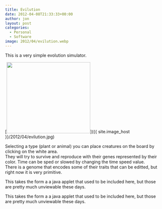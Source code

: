 ```yaml
---
title: Evilution
date: 2012-04-08T21:33:33+00:00
author: jon
layout: post
categories:
  - Personal
  - Software
image: 2012/04/evilution.webp
---
```

This is a very simple evolution simulator.  

[<img src="{{ site.image_host }}/2012/04/evilution.webp" alt="" title="evilution" width="274" height="233" class="alignleft size-full wp-image-219" />]({{ site.image_host }}/2012/04/evilution.jpg)
  
Selecting a type (plant or animal) you can place creatures on the board by clicking on the white area.  
They will try to survive and reproduce with their genes represented by their color. Time can be sped or slowed by changing the time speed value.  
There is a genome that encodes some of their traits that can be editted, but right now it is very primitive.

This takes the form a a java applet that used to be included here, but those are pretty much unviewable these days.

This takes the form a a java applet that used to be included here, but those are pretty much unviewable these days.  
<applet archive="../../evilutionbean.jar" code="Game.class" name="Evilution" width="800" height="500"></applet>